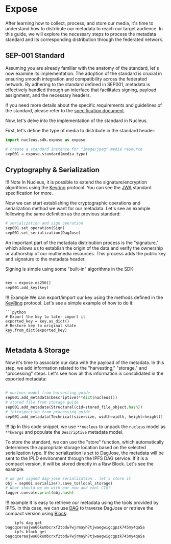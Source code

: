 # Expose

After learning how to collect, process, and store our media, it's time to understand how to distribute our metadata to reach our target audience. In this guide, we will explore the necessary steps to process the metadata standard and its corresponding distribution through the federated network.

## SEP-001 Standard

Assuming you are already familiar with the anatomy of the standard, let's now examine its implementation. The adoption of the standard is crucial in ensuring smooth integration and compatibility across the federated network. By adhering to the standard defined in SEP001, metadata is effectively handled through an interface that facilitates signing, payload assignment, and the necessary headers.

If you need more details about the specific requirements and guidelines of the standard, please refer to the [specification document](https://github.com/SynapseMedia/sep/blob/main/SEP/SEP-001.md).

Now, let's delve into the implementation of the standard in Nucleus.

First, let's define the type of media to distribute in the standard header:

```python
import nucleus.sdk.expose as expose

# create a standard instance for "image/jpeg" media resource
sep001 = expose.standard(media_type)  
```

## Cryptography & Serialization

!!! Note
    In Nucleus, it is possible to extend the signature/encryption algorithms using the [Keyring](../reference/expose/types.md) protocol. You can see the [JWA](https://datatracker.ietf.org/doc/html/rfc7518) standard specification for more.

Now we can start establishing the cryptographic operations and serialization method we want for our metadata. Let's see an example following the same definition as the previous standard:

``` python
# serialization and sign operation
sep001.set_operation(Sign)
sep001.set_serialization(DagJose)
```

An important part of the metadata distribution process is the "signature," which allows us to establish the origin of the data and verify the ownership or authorship of our multimedia resources. This process adds the public key and signature to the metadata header.

Signing is simple using some "built-in" algorithms in the SDK:

```python

key = expose.es256()
sep001.add_key(key)

```

!!! Example
    We can export/import our key using the methods defined in the [KeyRing](../reference/expose/types.md) protocol. Let's see a simple example of how to do it:

    ```python
    # Export the key to later import it
    exported_key = key.as_dict()
    # Restore key to original state
    key.from_dict(exported_key)
    ```

## Metadata & Storage

Now it's time to associate our data with the payload of the metadata. In this step, we add information related to the "harvesting," "storage," and "processing" steps. Let's see how all this information is consolidated in the exported metadata:

```python

# nucleus model from harvesting guide
sep001.add_metadata(Descriptive(**dict(nucleus)))
# stored file from storage guide
sep001.add_metadata(Structural(cid=stored_file_object.hash))
# introspection from processing guide
sep001.add_metadata(Technical(size=size, width=width, height=height))
```

!!! tip
    In this code snippet, we use `**nucleus` to unpack the `nucleus` model as `**kwargs` and populate the `Descriptive` metadata model. 

To store the standard, we can use the "store" function, which automatically determines the appropriate storage location based on the selected serialization type. If the serialization is set to DagJose, the metadata will be sent to the IPLD environment through the IPFS DAG service. If it is a compact version, it will be stored directly in a Raw Block. Let's see the example:

```python
# we get signed dag-jose serialization.. let's store it
obj = sep001.serialize().save_to(local_storage)
# What should we do with our new and cool CID?
logger.console.print(obj.hash)
```

!!! example
    It is easy to retrieve our metadata using the tools provided by IPFS. In this case, we can use [DAG](https://docs.ipfs.tech/reference/kubo/cli/#ipfs-dag-get) to traverse DagJose or retrieve the compact version using [Block](https://docs.ipfs.tech/reference/kubo/cli/#ipfs-block-get):

        ipfs dag get bagcqceraajwo66kumbcrxf2todw7wjrmayh7tjwaegwigcgpzk745my4qa5a
        ipfs block get bagcqceraajwo66kumbcrxf2todw7wjrmayh7tjwaegwigcgpzk745my4qa5a
